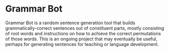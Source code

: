 # Grammar Bot

Grammar Bot is a random sentence generation tool that builds grammatically-correct sentences out of constituent parts, mostly consisting of root words and instructions on how to achieve the correct permutations of those words. This is an ongoing project that may eventually be useful, perhaps for generating sentences for teaching or language development.